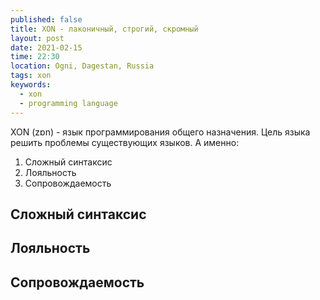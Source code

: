 ```yaml
---
published: false
title: XON - лаконичный, строгий, скромный
layout: post
date: 2021-02-15
time: 22:30
location: Ogni, Dagestan, Russia
tags: xon
keywords:
  - xon
  - programming language
---
```


XON (zɒn) - язык программирования общего назначения.
Цель языка решить проблемы существующих языков.
А именно:

1. Сложный синтаксис
2. Лояльность
3. Сопровождаемость

<!-- more -->

## Сложный синтаксис

## Лояльность

## Сопровождаемость

<!--more-->
